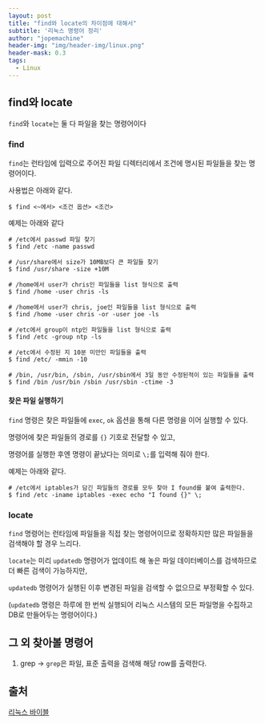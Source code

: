 ```yaml
---
layout: post
title: "find와 locate의 차이점에 대해서"
subtitle: '리눅스 명령어 정리'
author: "jopemachine"
header-img: "img/header-img/linux.png"
header-mask: 0.3
tags:
  - Linux
---
```


## find와 locate

`find`와 `locate`는 둘 다 파일을 찾는 명령어이다

### find

`find`는 런타임에 입력으로 주어진 파일 디렉터리에서 조건에 명시된 파일들을 찾는 명령어이다.

사용법은 아래와 같다.

```shell-script
$ find <~에서> <조건 옵션> <조건> 
```

예제는 아래와 같다

```shell-script
# /etc에서 passwd 파일 찾기
$ find /etc -name passwd

# /usr/share에서 size가 10MB보다 큰 파일들 찾기
$ find /usr/share -size +10M

# /home에서 user가 chris인 파일들을 list 형식으로 출력
$ find /home -user chris -ls

# /home에서 user가 chris, joe인 파일들을 list 형식으로 출력
$ find /home -user chris -or -user joe -ls

# /etc에서 group이 ntp인 파일들을 list 형식으로 출력
$ find /etc -group ntp -ls

# /etc에서 수정된 지 10분 미만인 파일들을 출력
$ find /etc/ -mmin -10

# /bin, /usr/bin, /sbin, /usr/sbin에서 3일 동안 수정된적이 있는 파일들을 출력
$ find /bin /usr/bin /sbin /usr/sbin -ctime -3
```

#### 찾은 파일 실행하기

`find` 명령은 찾은 파일들에 `exec`, `ok` 옵션을 통해 다른 명령을 이어 실행할 수 있다.

명령어에 찾은 파일들의 경로를 `{}` 기호로 전달할 수 있고,

명령어를 실행한 후엔 명령이 끝났다는 의미로 `\;`를 입력해 줘야 한다.

예제는 아래와 같다.

```shell-script
# /etc에서 iptables가 담긴 파일들의 경로를 모두 찾아 I found를 붙여 출력한다.
$ find /etc -iname iptables -exec echo "I found {}" \;
```

### locate

`find` 명령어는 런타임에 파일들을 직접 찾는 명령어이므로 정확하지만 많은 파일들을 검색해야 할 경우 느리다.

`locate`는 미리 `updatedb` 명령어가 업데이트 해 놓은 파일 데이터베이스를 검색하므로 더 빠른 검색이 가능하지만,

`updatedb` 명령어가 실행된 이후 변경된 파일을 검색할 수 없으므로 부정확할 수 있다.

(`updatedb` 명령은 하루에 한 번씩 실행되어 리눅스 시스템의 모든 파일명을 수집하고 DB로 만들어두는 명령어이다.)

## 그 외 찾아볼 명령어

1. grep
-> `grep`은 파일, 표준 출력을 검색해 해당 row를 출력한다.

## 출처

[리눅스 바이블](http://www.kyobobook.co.kr/product/detailViewKor.laf?ejkGb=KOR&mallGb=KOR&barcode=9791185890586)


